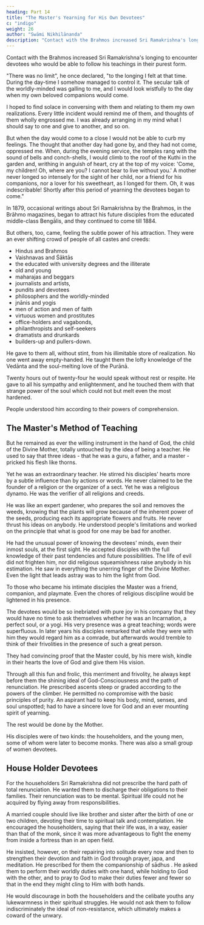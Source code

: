 ```yaml
---
heading: Part 14
title: "The Master's Yearning for His Own Devotees"
c: "indigo"
weight: 26
author: "Swāmi Nikhilānanda"
description: "Contact with the Brahmos increased Sri Ramakrishna's longing to encounter devotees"
---
```



Contact with the Brahmos increased Sri Ramakrishna's longing to encounter devotees who would be able to follow his teachings in their purest form. 

"There was no limit", he once declared, "to the longing I felt at that time. During the day-time I somehow
managed to control it. The secular talk of the worldly-minded was galling to me, and I
would look wistfully to the day when my own beloved companions would come. 

I hoped to find solace in conversing with them and relating to them my own realizations. Every little incident would remind me of them, and thoughts of them wholly engrossed me. I was already arranging in my mind what I should say to one and give to another, and so on.

But when the day would come to a close I would not be able to curb my feelings. The thought that another day had gone by, and they had not come, oppressed me. When, during the evening service, the temples rang with the sound of bells and conch-shells, I would climb to the roof of the Kuthi in the garden and, writhing in anguish of heart, cry
at the top of my voice: 'Come, my children! Oh, where are you? I cannot bear to live
without you.' A mother never longed so intensely for the sight of her child, nor a friend
for his companions, nor a lover for his sweetheart, as I longed for them. Oh, it was
indescribable! Shortly after this period of yearning the devotees began to come."

In 1879, occasional writings about Sri Ramakrishna by the Brahmos, in the Brāhmo magazines, began to attract his future disciples from the educated middle-class Bengālis, and they continued to come till 1884.

But others, too, came, feeling the subtle power of his attraction. They were an ever shifting crowd of people of all castes and creeds:

- Hindus and Brahmos
- Vaishnavas and Śāktās
- the educated with university degrees and the illiterate
- old and young
- maharajas and beggars
- journalists and artists,
- pundits and devotees
- philosophers and the worldly-minded
- jnānis and yogis
- men of action and men of faith
- virtuous women and prostitutes
- office-holders and vagabonds,
- philanthropists and self-seekers
- dramatists and drunkards
- builders-up and pullers-down.

He gave to them all, without stint, from his illimitable store of realization. No one went away empty-handed. He taught them the lofty knowledge of the Vedānta and the soul-melting love of the Purānā. 

Twenty hours out of twenty-four he would speak without rest or respite. He gave to all his sympathy and enlightenment, and he touched them with that strange power of the soul which could not but melt even the most
hardened. 

People understood him according to their powers of comprehension.

## The Master's Method of Teaching

But he remained as ever the willing instrument in the hand of God, the child of the Divine Mother, totally untouched by the idea of being a teacher. He used to say that three ideas - that he was a guru, a father, and a master - pricked his flesh like thorns. 

Yet he was an extraordinary teacher. He stirred his disciples' hearts more by a subtle influence than by actions or words. He never claimed to be the founder of a religion or the organizer of a sect. Yet he was a religious dynamo. He was the verifier of all religions and creeds.

He was like an expert gardener, who prepares the soil and removes the weeds, knowing that the plants will grow because of the inherent power of the seeds, producing each its appropriate flowers and fruits. He never thrust his ideas on anybody.
He understood people's limitations and worked on the principle that what is good for one
may be bad for another. 

He had the unusual power of knowing the devotees' minds, even their inmost souls, at the first sight. He accepted disciples with the full knowledge of their past tendencies and future possibilities. The life of evil did not frighten him, nor did religious squeamishness raise anybody in his estimation. He saw in everything the unerring finger of the Divine Mother. Even the light that leads astray was to him the light from God.

To those who became his intimate disciples the Master was a friend, companion, and playmate. Even the chores of religious discipline would be lightened in his presence. 

The devotees would be so inebriated with pure joy in his company that they would have no time to ask themselves whether he was an Incarnation, a perfect soul, or a yogi. His very presence was a great teaching; words were superfluous. In later years his disciples remarked that while they were with him they would regard him as a comrade, but afterwards would tremble to think of their frivolities in the presence of such a great person.

They had convincing proof that the Master could, by his mere wish, kindle in their hearts the love of God and give them His vision. 

Through all this fun and frolic, this merriment and frivolity, he always kept before them the shining ideal of God-Consciousness and the path of renunciation. He prescribed ascents steep or graded according to the powers of the climber. He permitted no compromise with the basic principles of purity. An aspirant had to keep his body, mind,
senses, and soul unspotted; had to have a sincere love for God and an ever mounting
spirit of yearning. 

The rest would be done by the Mother.

His disciples were of two kinds: the householders, and the young men, some of whom were later to become monks. There was also a small group of women devotees. 

## House Holder Devotees

For the householders Sri Ramakrishna did not prescribe the hard path of total renunciation. He wanted them to discharge their obligations to their families. Their renunciation was to be mental. Spiritual life could not he acquired by flying away from
responsibilities. 

A married couple should live like brother and sister after the birth of one or two children, devoting their time to spiritual talk and contemplation. He encouraged the householders, saying that their life was, in a way, easier than that of the monk,
since it was more advantageous to fight the enemy from inside a fortress than in an
open field.

He insisted, however, on their repairing into solitude every now and then to strengthen their devotion and faith in God through prayer, japa, and meditation. He prescribed for them the companionship of sādhus . He asked them to perform their
worldly duties with one hand, while holding to God with the other, and to pray to God to
make their duties fewer and fewer so that in the end they might cling to Him with both
hands. 

He would discourage in both the householders and the celibate youths any lukewarmness in their spiritual struggles. He would not ask them to follow indiscriminately the ideal of non-resistance, which ultimately makes a coward of the unwary.

